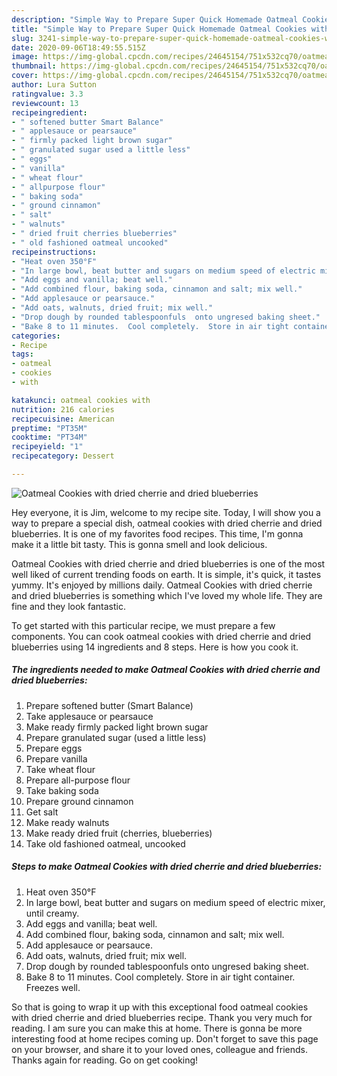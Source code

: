 ```yaml
---
description: "Simple Way to Prepare Super Quick Homemade Oatmeal Cookies with dried cherrie and dried blueberries"
title: "Simple Way to Prepare Super Quick Homemade Oatmeal Cookies with dried cherrie and dried blueberries"
slug: 3241-simple-way-to-prepare-super-quick-homemade-oatmeal-cookies-with-dried-cherrie-and-dried-blueberries
date: 2020-09-06T18:49:55.515Z
image: https://img-global.cpcdn.com/recipes/24645154/751x532cq70/oatmeal-cookies-with-dried-cherrie-and-dried-blueberries-recipe-main-photo.jpg
thumbnail: https://img-global.cpcdn.com/recipes/24645154/751x532cq70/oatmeal-cookies-with-dried-cherrie-and-dried-blueberries-recipe-main-photo.jpg
cover: https://img-global.cpcdn.com/recipes/24645154/751x532cq70/oatmeal-cookies-with-dried-cherrie-and-dried-blueberries-recipe-main-photo.jpg
author: Lura Sutton
ratingvalue: 3.3
reviewcount: 13
recipeingredient:
- " softened butter Smart Balance"
- " applesauce or pearsauce"
- " firmly packed light brown sugar"
- " granulated sugar used a little less"
- " eggs"
- " vanilla"
- " wheat flour"
- " allpurpose flour"
- " baking soda"
- " ground cinnamon"
- " salt"
- " walnuts"
- " dried fruit cherries blueberries"
- " old fashioned oatmeal uncooked"
recipeinstructions:
- "Heat oven 350°F"
- "In large bowl, beat butter and sugars on medium speed of electric mixer, until creamy."
- "Add eggs and vanilla; beat well."
- "Add combined flour, baking soda, cinnamon and salt; mix well."
- "Add applesauce or pearsauce."
- "Add oats, walnuts, dried fruit; mix well."
- "Drop dough by rounded tablespoonfuls  onto ungresed baking sheet."
- "Bake 8 to 11 minutes.  Cool completely.  Store in air tight container.  Freezes well."
categories:
- Recipe
tags:
- oatmeal
- cookies
- with

katakunci: oatmeal cookies with 
nutrition: 216 calories
recipecuisine: American
preptime: "PT35M"
cooktime: "PT34M"
recipeyield: "1"
recipecategory: Dessert

---
```



![Oatmeal Cookies with dried cherrie and dried blueberries](https://img-global.cpcdn.com/recipes/24645154/751x532cq70/oatmeal-cookies-with-dried-cherrie-and-dried-blueberries-recipe-main-photo.jpg)

Hey everyone, it is Jim, welcome to my recipe site. Today, I will show you a way to prepare a special dish, oatmeal cookies with dried cherrie and dried blueberries. It is one of my favorites food recipes. This time, I'm gonna make it a little bit tasty. This is gonna smell and look delicious.



Oatmeal Cookies with dried cherrie and dried blueberries is one of the most well liked of current trending foods on earth. It is simple, it's quick, it tastes yummy. It's enjoyed by millions daily. Oatmeal Cookies with dried cherrie and dried blueberries is something which I've loved my whole life. They are fine and they look fantastic.


To get started with this particular recipe, we must prepare a few components. You can cook oatmeal cookies with dried cherrie and dried blueberries using 14 ingredients and 8 steps. Here is how you cook it.

<!--inarticleads1-->

##### The ingredients needed to make Oatmeal Cookies with dried cherrie and dried blueberries:

1. Prepare  softened butter (Smart Balance)
1. Take  applesauce or pearsauce
1. Make ready  firmly packed light brown sugar
1. Prepare  granulated sugar (used a little less)
1. Prepare  eggs
1. Prepare  vanilla
1. Take  wheat flour
1. Prepare  all-purpose flour
1. Take  baking soda
1. Prepare  ground cinnamon
1. Get  salt
1. Make ready  walnuts
1. Make ready  dried fruit (cherries, blueberries)
1. Take  old fashioned oatmeal, uncooked




<!--inarticleads2-->

##### Steps to make Oatmeal Cookies with dried cherrie and dried blueberries:

1. Heat oven 350°F
1. In large bowl, beat butter and sugars on medium speed of electric mixer, until creamy.
1. Add eggs and vanilla; beat well.
1. Add combined flour, baking soda, cinnamon and salt; mix well.
1. Add applesauce or pearsauce.
1. Add oats, walnuts, dried fruit; mix well.
1. Drop dough by rounded tablespoonfuls  onto ungresed baking sheet.
1. Bake 8 to 11 minutes.  Cool completely.  Store in air tight container.  Freezes well.




So that is going to wrap it up with this exceptional food oatmeal cookies with dried cherrie and dried blueberries recipe. Thank you very much for reading. I am sure you can make this at home. There is gonna be more interesting food at home recipes coming up. Don't forget to save this page on your browser, and share it to your loved ones, colleague and friends. Thanks again for reading. Go on get cooking!
